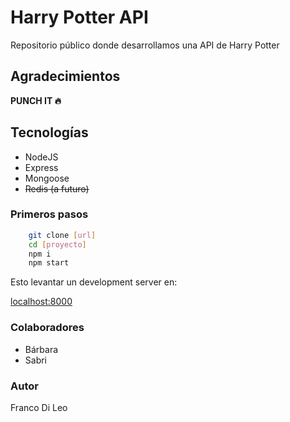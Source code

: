 # Harry Potter API

<p> Repositorio público donde desarrollamos una API de Harry Potter </p>

## Agradecimientos

<b> PUNCH IT 🔥</b>

## Tecnologías

<ul>
    <li> NodeJS</li>
    <li> Express</li>
    <li> Mongoose </li>
    <li style="text-decoration: line-through;">Redis (a futuro)</li> 
</ul>

### Primeros pasos

```bash
    git clone [url]
    cd [proyecto]
    npm i
    npm start
```

<p> Esto levantar un development server en:
</p>
<a href="http://localhost:8000">localhost:8000</a>

### Colaboradores

<ul>
    <li>Bárbara</li>
    <li>Sabri </li>
</ul>

### Autor

Franco Di Leo

